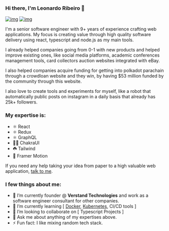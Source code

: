 ### Hi there, I'm Leonardo Ribeiro 👋

[![img](https://img.shields.io/badge/follow-instagram-61ffca?style=for-the-badge&labelColor=1C1E26&logo=instagram)](https://www.instagram.com/esseleoribeiro/)
[![img](https://img.shields.io/badge/connect-linkedin-61ffca?style=for-the-badge&labelColor=1C1E26&logo=linkedin)](https://www.linkedin.com/in/leoribeirodsgn)

I'm a senior software engineer with 9+ years of experience crafting web applications. My focus is creating value through high quality software delivery using react, typescript and node.js as my main tools.

I already helped companies going from 0-1 with new products and helped improve existing ones, like social media platforms, academic conferences management tools, card collectors auction websites integrated with eBay.

I also helped companies acquire funding for getting into polkadot parachain through a crowdloan website and they win, by having $53 million funded by the community through this website.

I also love to create tools and experiments for myself, like a robot that automatically public posts on instagram in a daily basis that already has 25k+ followers.

### My expertise is:
- ⚛️ React
- ⚛️ Redux
- ⚛️ GraphQL
- 🧘🏽 ChakraUI
- ☘️ Tailwind
- 🚀 Framer Motion

If you need any help taking your idea from paper to a high valuable web application, [talk to me](mailto:leo@verstand.tech).

### I few things about me:
- 🔭 I’m currently founder @ **Verstand Technologies** and work as a software engineer consultant for other companies.
- 🌱 I’m currently learning [ [Docker](https://www.docker.com/), [Kubernetes](https://kubernetes.io/), CI/CD tools ]
- 👯 I’m looking to collaborate on [ Typescript Projects ]
- 💬 Ask me about anything of my expertises above.
- ⚡ Fun fact: I like mixing random tech stack.

